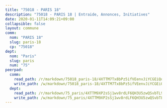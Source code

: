 ```yaml
---
title: "75018 - PARIS 18"
description: "75018 - PARIS 18 | Entraide, Annonces, Initiatives"
date: 2020-01-11T14:09:21+09:00
collapsible: false
layout: commune
comm:
  nom: "PARIS 18"
  slug: paris-18
  cp: "75018"
dept:
  nom: "Paris"
  slug: paris
  num: "75"
peerpad:
  comm:
    read_path: /r/markdown/75018_paris-18/4XTTM7Tx8bPz5ifVEenvJiYCGEiQoCYQMKLrf2GHZXuZYM4Ez
    write_path: /w/markdown/75018_paris-18/4XTTM7Tx8bPz5ifVEenvJiYCGEiQoCYQMKLrf2GHZXuZYM4Ez-K3TgUU7NVE3pFa7zDzE7Rpr2EhZ55qmWLrmL2kKkvS5UfsakVoRXv3erBguYid8XstWoE4CXZQtauC6sRzXThtGJRvApeHVMjmgWJop2JBXa3bmhjR2HD7Y2e9jWHXBfBrHvTxwG
  dept:
    read_path: /r/markdown/75_paris/4XTTM9XP2sSj1wv8rdLF6QH3U5zwQSvbTL9Ym3sVVRYZ9g8sq
    write_path: /w/markdown/75_paris/4XTTM9XP2sSj1wv8rdLF6QH3U5zwQSvbTL9Ym3sVVRYZ9g8sq-K3TgV3tmi9YfMZ3sLsmUq3i3RPw6YyZkwQpFYs5aAkuB8Sg7zRUo8gCA8ha5xEd8NRr8FMWhW8ppotFfouTg5o9tFrcjZJtfBcLGZ8FFxqpePF9xQTNEec4rhAmqCbThJtDikjNf
---
```


